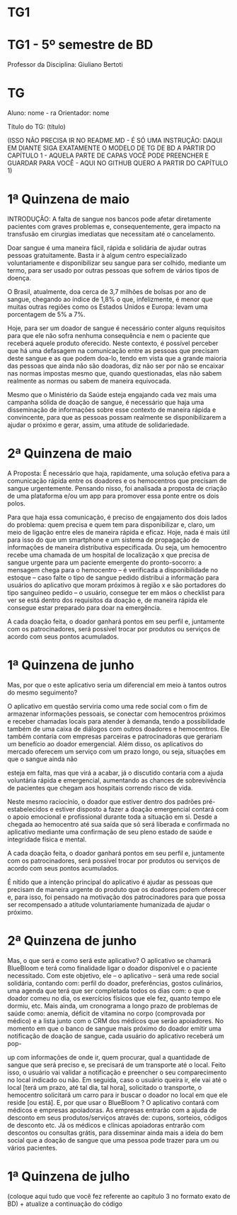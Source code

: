 # TG1
# TG1 - 5º semestre de BD

 

Professor da Disciplina: Giuliano Bertoti 

 

# TG

 

Aluno: nome - ra
Orientador: nome

 

Título do TG: (título)

 

(ISSO NÃO PRECISA IR NO README.MD - É SÓ UMA INSTRUÇÃO: DAQUI EM DIANTE SIGA EXATAMENTE O MODELO DE TG DE BD A PARTIR DO CAPÍTULO 1 - AQUELA PARTE DE CAPAS VOCÊ PODE PREENCHER E GUARDAR PARA VOCÊ - AQUI NO GITHUB QUERO A PARTIR DO CAPÍTULO 1)

 


# 1ª Quinzena de maio
INTRODUÇÃO:
 A falta de sangue nos bancos pode afetar diretamente pacientes com graves
problemas e, consequentemente, gera impacto na transfusão em cirurgias
imediatas que necessitam até o cancelamento.

Doar sangue é uma maneira fácil, rápida e solidária de ajudar outras pessoas
gratuitamente. Basta ir à algum centro especializado voluntariamente e
disponibilizar seu sangue para ser colhido, mediante um termo, para ser usado
por outras pessoas que sofrem de vários tipos de doença.

O Brasil, atualmente, doa cerca de 3,7 milhões de bolsas por ano de sangue,
chegando ao índice de 1,8% o que, infelizmente, é menor que muitas outras
regiões como os Estados Unidos e Europa: levam uma porcentagem de 5% a
7%.

Hoje, para ser um doador de sangue é necessário conter alguns requisitos para
que ele não sofra nenhuma consequência e nem o paciente que receberá
aquele produto oferecido. Neste contexto, é possível perceber que há uma
defasagem na comunicação entre as pessoas que precisam deste sangue e as
que podem doa-lo, tendo em vista que a grande maioria das pessoas que ainda
não são doadoras, diz não ser por não se encaixar nas normas impostas
mesmo que, quando questionadas, elas não sabem realmente as normas ou
sabem de maneira equivocada.

Mesmo que o Ministério da Saúde esteja engajando cada vez mais uma
campanha sólida de doação de sangue, é necessário que haja uma
disseminação de informações sobre esse contexto de maneira rápida e
convincente, para que as pessoas possam realmente se disponibilizarem a
ajudar o próximo e gerar, assim, uma atitude de solidariedade.


# 2ª Quinzena de maio

A Proposta:
É necessário que haja, rapidamente, uma solução efetiva para a comunicação
rápida entre os doadores e os hemocentros que precisam de sangue
urgentemente. Pensando nisso, foi analisada a proposta de criação de uma
plataforma e/ou um app para promover essa ponte entre os dois polos.

Para que haja essa comunicação, é preciso de engajamento dos dois lados do
problema: quem precisa e quem tem para disponibilizar e, claro, um meio de
ligação entre eles de maneira rápida e eficaz. Hoje, nada é mais útil para isso
do que um smartphone e um sistema de propagação de informações de
maneira distributiva especificada. Ou seja, um hemocentro recebe uma
chamada de um hospital de localização x que precisa de sangue urgente para
um paciente emergente do pronto-socorro: a mensagem chega para o
hemocentro – é verificada a disponibilidade no estoque – caso falte o tipo de
sangue pedido distribui a informação para usuários do aplicativo que moram
próximos à região x e são portadores do tipo sanguíneo pedido – o usuário,
consegue ter em mãos o checklist para ver se está dentro dos requisitos da
doação e, de maneira rápida ele consegue estar preparado para doar na
emergência.

A cada doação feita, o doador ganhará pontos em seu perfil e, juntamente com
os patrocinadores, será possível trocar por produtos ou serviços de acordo com
seus pontos acumulados.


# 1ª Quinzena de junho

Mas, por que o este aplicativo seria um diferencial em meio à tantos outros do
mesmo seguimento?



O aplicativo em questão serviria como uma rede social com o fim de armazenar
informações pessoais, se conectar com hemocentros próximos e receber
chamadas locais para atender à demanda, tendo a possibilidade também de
uma caixa de diálogos com outros doadores e hemocentros. Ele também
contaria com empresas parceiras e patrocinadoras que gerariam um benefício
ao doador emergencial. Além disso, os aplicativos do mercado oferecem um
serviço com um prazo longo, ou seja, situações em que o sangue ainda não

esteja em falta, mas que virá a acabar, já o discutido contaria com a ajuda
voluntária rápida e emergencial, aumentando as chances de sobrevivência de
pacientes que chegam aos hospitais correndo risco de vida.



Neste mesmo raciocínio, o doador que estiver dentro dos padrões pré-
estabelecidos e estiver disposto a fazer a doação emergencial contará com o
apoio emocional e profissional durante toda a situação em si. Desde a chegada
ao hemocentro até sua saída que só será liberada e confirmada no aplicativo
mediante uma confirmação de seu pleno estado de saúde e integridade física e
mental.


A cada doação feita, o doador ganhará pontos em seu perfil e, juntamente com
os patrocinadores, será possível trocar por produtos ou serviços de acordo com
seus pontos acumulados.


É nítido que a intenção principal do aplicativo é ajudar as pessoas que
precisam de maneira urgente do produto que os doadores podem oferecer e,
para isso, foi pensado na motivação dos patrocinadores para que possa ser
recompensado a atitude voluntariamente humanizada de ajudar o próximo.

# 2ª Quinzena de junho


Mas, o que será e como será este aplicativo?
O aplicativo se chamará BlueBloom e terá como finalidade ligar o doador
disponível e o paciente necessitado. Com este objetivo, ele – o aplicativo –
será uma rede social solidária, contando com: perfil do doador, preferências,
gostos culinários, uma agenda que terá que ser completada todos os dias com:
o que o doador comeu no dia, os exercícios físicos que ele fez, quanto tempo
ele dormiu, etc. Mais ainda, um cronograma a longo prazo de problemas de
saúde como: anemia, déficit de vitamina no corpo (comprovada por médico) e a
lista junto com o CRM dos médicos que serão apoiadores.
No momento em que o banco de sangue mais próximo do doador emitir uma
notificação de doação de sangue, cada usuário do aplicativo receberá um pop-

up com informações de onde ir, quem procurar, qual a quantidade de sangue
que será preciso e, se precisará de um transporte até o local. Feito isso, o
usuário vai validar a notificação e preencher o seu comparecimento no local
indicado ou não. Em seguida, caso o usuário queira ir, ele vai até o local [terá
um prazo, até tal dia, tal hora], solicitado o transporte, o hemocentro solicitará
um carro para ir buscar o doador no local em que ele reside [ou está].
E, por que usar o BlueBloom ?
O aplicativo contará com médicos e empresas apoiadoras.
As empresas entrarão com a ajuda de desconto em seus produtos/serviços
através de: cupons, sorteios, códigos de desconto etc.
Já os médicos e clínicas apoiadoras entrarão com descontos ou consultas
grátis, para disseminar ainda mais a ideia do bem social que a doação de
sangue que uma pessoa pode trazer para um ou vários pacientes.


  

# 1ª Quinzena de julho

 

(coloque aqui tudo que você fez referente ao capítulo 3 no formato exato de BD) + atualize a continuação do código
